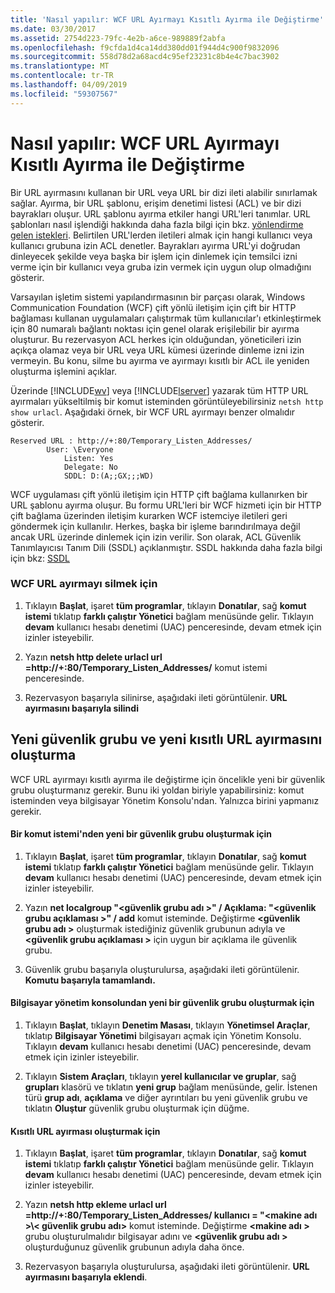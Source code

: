 ```yaml
---
title: 'Nasıl yapılır: WCF URL Ayırmayı Kısıtlı Ayırma ile Değiştirme'
ms.date: 03/30/2017
ms.assetid: 2754d223-79fc-4e2b-a6ce-989889f2abfa
ms.openlocfilehash: f9cfda1d4ca14dd380dd01f944d4c900f9832096
ms.sourcegitcommit: 558d78d2a68acd4c95ef23231c8b4e4c7bac3902
ms.translationtype: MT
ms.contentlocale: tr-TR
ms.lasthandoff: 04/09/2019
ms.locfileid: "59307567"
---
```

# <a name="how-to-replace-the-wcf-url-reservation-with-a-restricted-reservation"></a>Nasıl yapılır: WCF URL Ayırmayı Kısıtlı Ayırma ile Değiştirme
Bir URL ayırmasını kullanan bir URL veya URL bir dizi ileti alabilir sınırlamak sağlar. Ayırma, bir URL şablonu, erişim denetimi listesi (ACL) ve bir dizi bayrakları oluşur. URL şablonu ayırma etkiler hangi URL'leri tanımlar. URL şablonları nasıl işlendiği hakkında daha fazla bilgi için bkz. [yönlendirme gelen istekleri](https://go.microsoft.com/fwlink/?LinkId=136764). Belirtilen URL'lerden iletileri almak için hangi kullanıcı veya kullanıcı grubuna izin ACL denetler. Bayrakları ayırma URL'yi doğrudan dinleyecek şekilde veya başka bir işlem için dinlemek için temsilci izni verme için bir kullanıcı veya gruba izin vermek için uygun olup olmadığını gösterir.  
  
 Varsayılan işletim sistemi yapılandırmasının bir parçası olarak, Windows Communication Foundation (WCF) çift yönlü iletişim için çift bir HTTP bağlaması kullanan uygulamaları çalıştırmak tüm kullanıcılar'ı etkinleştirmek için 80 numaralı bağlantı noktası için genel olarak erişilebilir bir ayırma oluşturur. Bu rezervasyon ACL herkes için olduğundan, yöneticileri izin açıkça olamaz veya bir URL veya URL kümesi üzerinde dinleme izni izin vermeyin. Bu konu, silme bu ayırma ve ayırmayı kısıtlı bir ACL ile yeniden oluşturma işlemini açıklar.  
  
 Üzerinde [!INCLUDE[wv](../../../../includes/wv-md.md)] veya [!INCLUDE[lserver](../../../../includes/lserver-md.md)] yazarak tüm HTTP URL ayırmaları yükseltilmiş bir komut isteminden görüntüleyebilirsiniz `netsh http show urlacl`.  Aşağıdaki örnek, bir WCF URL ayırmayı benzer olmalıdır gösterir.  
  
```  
Reserved URL : http://+:80/Temporary_Listen_Addresses/  
        User: \Everyone  
            Listen: Yes  
            Delegate: No  
            SDDL: D:(A;;GX;;;WD)  
```  
  
 WCF uygulaması çift yönlü iletişim için HTTP çift bağlama kullanırken bir URL şablonu ayırma oluşur. Bu formu URL'leri bir WCF hizmeti için bir HTTP çift bağlama üzerinden iletişim kurarken WCF istemciye iletileri geri göndermek için kullanılır. Herkes, başka bir işleme barındırılmaya değil ancak URL üzerinde dinlemek için izin verilir. Son olarak, ACL Güvenlik Tanımlayıcısı Tanım Dili (SSDL) açıklanmıştır. SSDL hakkında daha fazla bilgi için bkz: [SSDL](https://go.microsoft.com/fwlink/?LinkId=136789)  
  
### <a name="to-delete-the-wcf-url-reservation"></a>WCF URL ayırmayı silmek için  
  
1. Tıklayın **Başlat**, işaret **tüm programlar**, tıklayın **Donatılar**, sağ **komut istemi** tıklatıp **farklı çalıştır Yönetici** bağlam menüsünde gelir. Tıklayın **devam** kullanıcı hesabı denetimi (UAC) penceresinde, devam etmek için izinler isteyebilir.  
  
2. Yazın **netsh http delete urlacl url =http://+:80/Temporary_Listen_Addresses/**  komut istemi penceresinde.  
  
3. Rezervasyon başarıyla silinirse, aşağıdaki ileti görüntülenir. **URL ayırmasını başarıyla silindi**  
  
## <a name="creating-a-new-security-group-and-new-restricted-url-reservation"></a>Yeni güvenlik grubu ve yeni kısıtlı URL ayırmasını oluşturma  
 WCF URL ayırmayı kısıtlı ayırma ile değiştirme için öncelikle yeni bir güvenlik grubu oluşturmanız gerekir. Bunu iki yoldan biriyle yapabilirsiniz: komut isteminden veya bilgisayar Yönetim Konsolu'ndan. Yalnızca birini yapmanız gerekir.  
  
#### <a name="to-create-a-new-security-group-from-a-command-prompt"></a>Bir komut istemi'nden yeni bir güvenlik grubu oluşturmak için  
  
1. Tıklayın **Başlat**, işaret **tüm programlar**, tıklayın **Donatılar**, sağ **komut istemi** tıklatıp **farklı çalıştır Yönetici** bağlam menüsünde gelir. Tıklayın **devam** kullanıcı hesabı denetimi (UAC) penceresinde, devam etmek için izinler isteyebilir.  
  
2. Yazın **net localgroup "\<güvenlik grubu adı >" / Açıklama: "\<güvenlik grubu açıklaması >" / add** komut isteminde. Değiştirme  **\<güvenlik grubu adı >** oluşturmak istediğiniz güvenlik grubunun adıyla ve  **\<güvenlik grubu açıklaması >** için uygun bir açıklama ile güvenlik grubu.  
  
3. Güvenlik grubu başarıyla oluşturulursa, aşağıdaki ileti görüntülenir. **Komutu başarıyla tamamlandı.**  
  
#### <a name="to-create-a-new-security-group-from-the-computer-management-console"></a>Bilgisayar yönetim konsolundan yeni bir güvenlik grubu oluşturmak için  
  
1. Tıklayın **Başlat**, tıklayın **Denetim Masası**, tıklayın **Yönetimsel Araçlar**, tıklatıp **Bilgisayar Yönetimi** bilgisayarı açmak için Yönetim Konsolu. Tıklayın **devam** kullanıcı hesabı denetimi (UAC) penceresinde, devam etmek için izinler isteyebilir.  
  
2. Tıklayın **Sistem Araçları**, tıklayın **yerel kullanıcılar ve gruplar**, sağ **grupları** klasörü ve tıklatın **yeni grup** bağlam menüsünde, gelir. İstenen türü **grup adı**, **açıklama** ve diğer ayrıntıları bu yeni güvenlik grubu ve tıklatın **Oluştur** güvenlik grubu oluşturmak için düğme.  
  
#### <a name="to-create-the-restricted-url-reservation"></a>Kısıtlı URL ayırması oluşturmak için  
  
1. Tıklayın **Başlat**, işaret **tüm programlar**, tıklayın **Donatılar**, sağ **komut istemi** tıklatıp **farklı çalıştır Yönetici** bağlam menüsünde gelir. Tıklayın **devam** kullanıcı hesabı denetimi (UAC) penceresinde, devam etmek için izinler isteyebilir.  
  
2. Yazın **netsh http ekleme urlacl url =http://+:80/Temporary_Listen_Addresses/ kullanıcı = "\<makine adı >\\< güvenlik grubu adı\>**  komut isteminde. Değiştirme  **\<makine adı >** grubu oluşturulmalıdır bilgisayar adını ve  **\<güvenlik grubu adı >** oluşturduğunuz güvenlik grubunun adıyla daha önce.  
  
3. Rezervasyon başarıyla oluşturulursa, aşağıdaki ileti görüntülenir. **URL ayırmasını başarıyla eklendi**.
